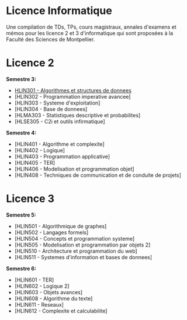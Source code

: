 # Licence Informatique

Une compilation de TDs, TPs, cours magistraux, annales d'examens et mémos pour les licence 2 et 3 d'informatique qui sont proposées à la Faculté des Sciences de Montpellier.

# Licence 2

**Semestre 3:**

- [HLIN301 - Algorithmes et structures de donnees](../../tree/master/S3/HLIN301_-_Algorithmes_et_structures_de_donnees)
- [HLIN302 - Programmation imperative avancee]
- [HLIN303 - Systeme d'exploitation]
- [HLIN304 - Base de donnees]
- [HLMA303 - Statistiques descriptive et probabilites]
- [HLSE305 - C2i et outils infirmatique]

**Semestre 4:**

- [HLIN401 - Algorithme et complexite]
- [HLIN402 - Logique]
- [HLIN403 - Programmation applicative]
- [HLIN405 - TER]
- [HLIN406 - Modelisation et programmation objet]
- [HLIN408 - Techniques de communication et de conduite de projets]

# Licence 3

**Semestre 5:**

- [HLIN501 - Algorithmique de graphes]
- [HLIN502 - Langages formels]
- [HLIN504 - Concepts et programmation systeme]
- [HLIN505 - Modelisation et programmation par objets 2]
- [HLIN510 - Architecture et programmation du web]
- [HLIN511 - Systemes d'information et bases de donnees]

**Semestre 6:**

- [HLIN601 - TER]
- [HLIN602 - Logique 2]
- [HLIN603 - Objets avances]
- [HLIN608 - Algorithme du texte]
- [HLIN611 - Reseaux]
- [HLIN612 - Complexite et calculabilite]
